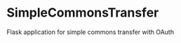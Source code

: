 SimpleCommonsTransfer
=====================

Flask application for simple commons transfer with OAuth
